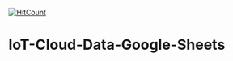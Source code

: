 [![HitCount](http://hits.dwyl.com/swapnanildutta/oT-Cloud-Data-Google-Sheets.svg)](http://hits.dwyl.com/swapnanildutta/oT-Cloud-Data-Google-Sheets)
# IoT-Cloud-Data-Google-Sheets
